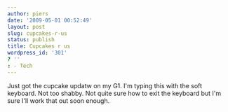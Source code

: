 ```yaml
---
author: piers
date: '2009-05-01 00:52:49'
layout: post
slug: cupcakes-r-us
status: publish
title: Cupcakes r us
wordpress_id: '301'
? ''
: - Tech
---
```


Just got the cupcake updatw on my G1. I'm typing this with the soft keyboard.
Not too shabby. Not quite sure how to exit the keyboard but I'm sure I'll work
that out soon enough.

